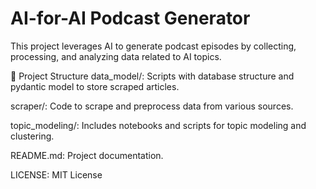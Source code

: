 # AI-for-AI Podcast Generator
This project leverages AI to generate podcast episodes by collecting, processing, and analyzing data related to AI topics.​

📁 Project Structure
data_model/: Scripts with database structure and pydantic model to store scraped articles.

scraper/: Code to scrape and preprocess data from various sources.

topic_modeling/: Includes notebooks and scripts for topic modeling and clustering.

README.md: Project documentation.

LICENSE: MIT License
